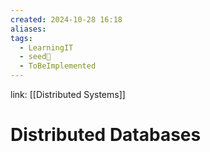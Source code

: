 ```yaml
---
created: 2024-10-28 16:18
aliases: 
tags:
  - LearningIT
  - seed🌱
  - ToBeImplemented
---
```


link: [[Distributed Systems]]

# Distributed Databases
